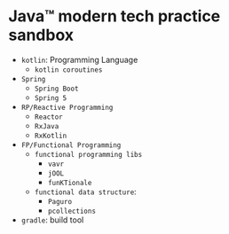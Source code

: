# Java™ modern tech practice sandbox

- `kotlin`: Programming Language
    - `kotlin coroutines`
- `Spring`
    - `Spring Boot`
    - `Spring 5`
- `RP/Reactive Programming`
    - `Reactor`
    - `RxJava`
    - `RxKotlin`
- `FP/Functional Programming`
    - `functional programming libs`
        - `vavr`
        - `jOOL`
        - `funKTionale`
    - `functional data structure`:
        - `Paguro`
        - `pcollections`
- `gradle`: build tool
